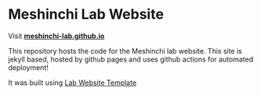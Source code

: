 
# Meshinchi Lab Website

Visit **[meshinchi-lab.github.io](https://meshinchi-lab.github.io)** 

This repository hosts the code for the Meshinchi lab website. This site is jekyll based, hosted by github pages and uses github actions for automated deployment!

It was built using [Lab Website Template](https://greene-lab.gitbook.io/lab-website-template-docs)
